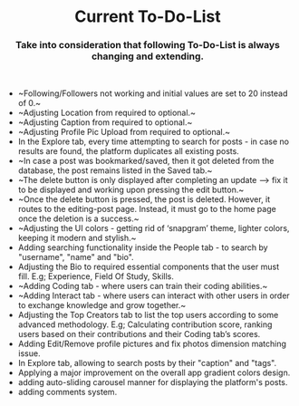 <h1 align='center'> Current To-Do-List </h1>

<h3 align='center'> Take into consideration that following To-Do-List is always changing and extending. </h3>

<br>

- ~Following/Followers not working and initial values are set to 20 instead of 0.~
- ~Adjusting Location from required to optional.~
- ~Adjusting Caption from required to optional.~
- ~Adjusting Profile Pic Upload from required to optional.~
- In the Explore tab, every time attempting to search for posts - in case no results are found, the platform duplicates all existing posts.
- ~In case a post was bookmarked/saved, then it got deleted from the database, the post remains listed in the Saved tab.~
- ~The delete button is only displayed after completing an update --> fix it to be displayed and working upon pressing the edit button.~
- ~Once the delete button is pressed, the post is deleted. However, it routes to the editing-post page. Instead, it must go to the home page once the deletion is a success.~
- ~Adjusting the UI colors - getting rid of ‘snapgram’ theme, lighter colors, keeping it modern and stylish.~
- Adding searching functionality inside the People tab - to search by "username", "name" and "bio".
- Adjusting the Bio to required essential components that the user must fill. E.g; Experience, Field Of Study, Skills.
- ~Adding Coding tab - where users can train their coding abilities.~
- ~Adding Interact tab - where users can interact with other users in order to exchange knowledge and grow together.~
- Adjusting the Top Creators tab to list the top users according to some advanced methodology. E.g; Calculating contribution score, ranking users based on their contributions and their Coding tab’s scores.
- Adding Edit/Remove profile pictures and fix photos dimension matching issue.
- In Explore tab, allowing to search posts by their "caption" and "tags".
- Applying a major improvement on the overall app gradient colors design.
- adding auto-sliding carousel manner for displaying the platform's posts.
- adding comments system.

